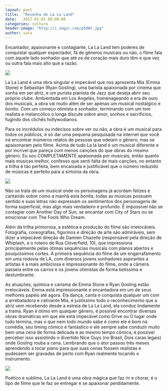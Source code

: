 ```yaml
---
layout: post
title:  "Resenha de La La Land"
date:   2017-01-01 00:00:00
categories: cultura
header-image: "http://i.imgur.com/p5OWt.jpg"
author: sara
---
```

Encantador, apaixonante e contagiante, La La Land tem poderes de conquistar qualquer espectador, fã de gêneros musicais ou não, o filme fala com aquele lado sonhador que até os de coração mais duro têm e que vez ou outra fala mais alto que a razão.

<!--break-->

![](http://i.imgur.com/p5OWt.jpg)

La La Land é uma obra singular e impecável que nos apresenta Mia (Emma Stone) e Sebastian (Ryan Gosling), uma barista apaixonada por cinema que sonha em ser atriz, e um purista pianista de Jazz que deseja abrir seu próprio clube. Ambientada em Los Angeles, homenageando a era de ouro dos musicais, a obra vai muito além de ser apenas um musical nostálgico e bonito. Com um começo otimista e sonhador, terminando com um tom realista e melancólico o longa discute sobre amor, sonhos e sacrifícios, fugindo dos clichês hollywodianos.

Para os incrédulos ou indecisos sobre ver ou não, a obra é um musical para todos os públicos, é só dar uma pequena pesquisada na internet que você irá encontrar inúmeros relatos de pessoas que odeiam o gênero, mas se apaixonaram pelo filme. Acima de tudo La la land é um musical diferente e por incrível que pareça com menos canções do que obras do mesmo gênero. Eu sou COMPLETAMENTE apaixonada por musicais, então quanto mais musicas melhor, confesso que senti falta de mais canções, no entanto a trilha é tão perfeita, bem encaixada e justificável que o número reduzido de músicas é perfeito para a sintonia da obra.

![](http://i.imgur.com/C3EmliB.jpg)

Não se trata de um musical onde os personagens já acordam felizes e cantando sobre como a manhã está bonita, todas as músicas possuem sentido e suas letras não expressam os sentimentos dos personagens de forma superficial, mas algo mais verdadeiro e profundo. É impossível não se contagiar com Another Day of Sun, se encantar com City of Stars ou se emocionar com The Fools Who Dream.

Além da trilha primorosa, a estética e produção do filme são irretocáveis. Fotografia, coreografias, figurinos e direção de arte são admiráveis, sem dizer a impecável direção de Damien Chazelle (responsável pela direção de Whiplash, e o roteiro de Rua Cloverfield, 10), que impressiona principalmente pelas ótimas sequências musicais com planos abertos e pouquíssimos cortes. A primeira sequência do filme de um engarrafamento em uma rodovia de LA, com diversos jovens sonhadores aspirantes a artistas é a mais ambiciosa e impressionante do filme, onde a câmera passeia entre os carros e os jovens otimistas de forma belíssima e deslumbrante.

As atuações, química e carisma de Emma Stone e Ryan Gosling estão irretocáveis. Emma está impressionante e encantadora em um de seus melhores papéis até agora. Ela dança, canta e conquista qualquer um com a arrebatadora e cativante Mia, é justíssimo todo o reconhecimento que a atriz vem recebendo desde a estreia de La La Land, ela conduz lindamente a trama. Ryan é ótimo em qualquer gênero, é possível encontrar diversas obras dramáticas em que ele está impecável como Drive ou O lugar onde tudo termina, mas o que nem todo mundo sabe é como ele é bom na comédia, seu timing cômico é fantástico e ele sempre sabe conduzir muito bem uma cena de forma delicada e ao mesmo tempo cômica, é possível perceber isso assistindo o divertido Nice Guys (no Brasil, Dois caras legais) onde Gosling rouba a cena. Lembrando que o ator passou três meses aprendendo a tocar piano para que suas cenas fossem realistas e pudessem ser gravadas de perto com Ryan realmente tocando o instrumento.

![](http://i.imgur.com/VELvv2L.jpg)

Poético e sublime, La La Land é uma obra mágica que faz rir e chorar, é o tipo de filme que te faz se entregar e se apaixonar perdidamente.
